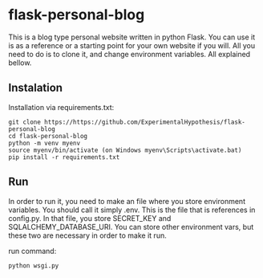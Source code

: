 # flask-personal-blog
This is a blog type personal website written in python Flask. You can use it is as a reference or a starting point for your own website if you will. All you need to do is to clone it, and change environment variables. All explained bellow.

## Instalation

Installation via requirements.txt:
```
git clone https://https://github.com/ExperimentalHypothesis/flask-personal-blog
cd flask-personal-blog
python -m venv myenv
source myenv/bin/activate (on Windows myenv\Scripts\activate.bat)
pip install -r requirements.txt
```

## Run 
In order to run it, you need to make an file where you store environment variables. You should call it simply .env. This is the file that is references in config.py. In that file, you store SECRET_KEY and SQLALCHEMY_DATABASE_URI. You can store other environment vars, but these two are necessary in order to make it run.

run command:
```
python wsgi.py
```


